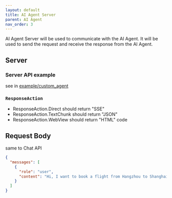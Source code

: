 ```yaml
---
layout: default
title: AI Agent Server 
parent: AI Agent
nav_order: 3
---
```


AI Agent Server will be used to communicate with the AI Agent. It will be used to send the request and receive the response
from the AI Agent.

## Server

### Server API example

see in [example/custom_agent](https://github.com/unit-mesh/auto-dev/tree/master/example/custom_agent)

### `ResponseAction`

- ResponseAction.Direct should return "SSE<String>"
- ResponseAction.TextChunk should return "JSON"
- ResponseAction.WebView should return "HTML" code

## Request Body

same to Chat API

```json
{
  "messages": [
    {
      "role": "user",
      "content": "Hi, I want to book a flight from Hangzhou to Shanghai."
    }
  ]
}
```

